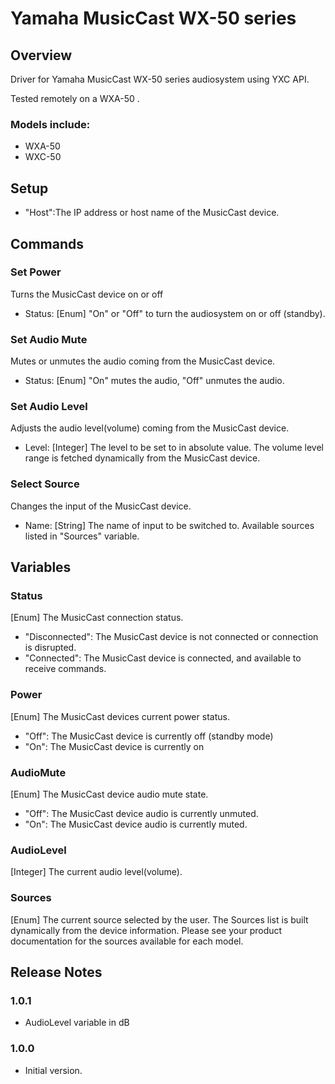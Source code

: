 # Yamaha MusicCast WX-50 series

## Overview
Driver for Yamaha MusicCast WX-50 series audiosystem using YXC API.

Tested remotely on a WXA-50 .

### Models include:

- WXA-50
- WXC-50

## Setup
- "Host":The IP address or host name of the MusicCast device.
 
## Commands

### Set Power
Turns the MusicCast device on or off
- Status: [Enum] "On" or "Off" to turn the audiosystem on or off (standby).

### Set Audio Mute
Mutes or unmutes the audio coming from the MusicCast device.
- Status: [Enum] "On" mutes the audio, "Off" unmutes the audio.

### Set Audio Level
Adjusts the audio level(volume) coming from the MusicCast device.
- Level: [Integer] The level to be set to in absolute value. The volume level range is fetched dynamically from the MusicCast device.

### Select Source
Changes the input of the MusicCast device.
- Name: [String] The name of input to be switched to. Available sources listed in "Sources" variable.

## Variables

### Status
[Enum] The MusicCast connection status.

- "Disconnected": The MusicCast device is not connected or connection is disrupted.
- "Connected":  The MusicCast device is connected, and available to receive commands.

### Power
[Enum] The MusicCast devices current power status.

- "Off": The MusicCast device is currently off (standby mode)
- "On":  The MusicCast device is currently on

### AudioMute
[Enum] The MusicCast device audio mute state.

- "Off": The MusicCast device audio is currently unmuted.
- "On":  The MusicCast device audio is currently muted.

### AudioLevel
[Integer] The current audio level(volume). 

### Sources
[Enum] The current source selected by the user.  The Sources list is built dynamically from the device information. Please see your product documentation for the sources available for each model.

## Release Notes

### 1.0.1
- AudioLevel variable in dB

### 1.0.0
- Initial version.

